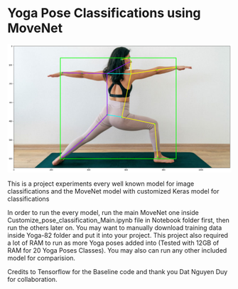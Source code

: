 # Yoga Pose Classifications using MoveNet

<div align="center"><img src="Yoga-82\sample.png" alt="An example of Yoga Poses classification"/></div>

This is a project experiments every well known model for image classifications and the MoveNet model with customized Keras model for classifications

In order to run the every model, run the main MoveNet one inside Customize_pose_classification_Main.ipynb file in Notebook folder first, then run the others later on. You may want to manually download training data inside Yoga-82 folder and put it into your project. This project also required a lot of RAM to run as more Yoga poses added into (Tested with 12GB of RAM for 20 Yoga Poses Classes). You may also can run any other included model for comparision.

Credits to Tensorflow for the Baseline code and thank you Dat Nguyen Duy for collaboration.
